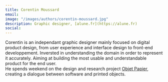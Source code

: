 ```yaml
---
title: Corentin Moussard
email: 
image: "/images/authors/corentin-moussard.jpg"
description: Graphic designer, [alune.fr](https://alune.fr)
social:
---
```


Corentin is an independant graphic designer mainly focused on digital product design, from user experience and interface design to front-end developpement. Inversted in understanding the domain in order to represent it accurately. Aiming at building the most usable and understandable product for the end user.  
He spends weekend on the design and research project [Objet Papier](https://www.instagram.com/objet_papier/), creating a dialogue between software and printed objects.
